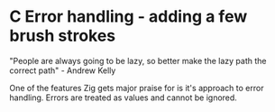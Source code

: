 # C Error handling - adding a few brush strokes

"People are always going to be lazy, so better make the lazy path the correct
path" - Andrew Kelly

One of the features Zig gets major praise for is it's approach to error handling.
Errors are treated as values and cannot be ignored.
